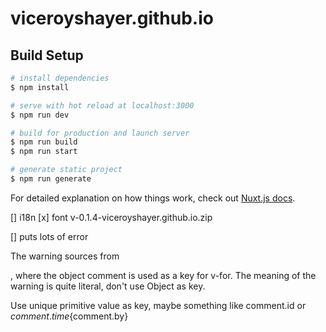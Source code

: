 # viceroyshayer.github.io

## Build Setup

```bash
# install dependencies
$ npm install

# serve with hot reload at localhost:3000
$ npm run dev

# build for production and launch server
$ npm run build
$ npm run start

# generate static project
$ npm run generate
```

For detailed explanation on how things work, check out [Nuxt.js docs](https://nuxtjs.org).

[]  i18n
[x]  font
v-0.1.4-viceroyshayer.github.io.zip

[] puts lots of error

The warning sources from <div v-for="comment in comments" :key="comment">, where the object comment is used as a key for v-for. The meaning of the warning is quite literal, don't use Object as key.

Use unique primitive value as key, maybe something like comment.id or ${comment.time}${comment.by}
